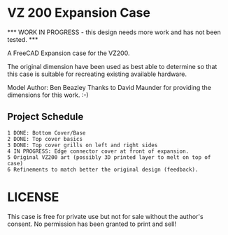 # VZ 200 Expansion Case

*** WORK IN PROGRESS - this design needs more work and has not been tested. ***

A FreeCAD Expansion case for the VZ200.

The original dimension have been used as best able to determine so that this case is suitable for recreating existing available hardware.

Model Author: Ben Beazley
Thanks to David Maunder for providing the dimensions for this work. :-)

## Project Schedule

    1 DONE: Bottom Cover/Base
    2 DONE: Top cover basics
    3 DONE: Top cover grills on left and right sides
    4 IN PROGRESS: Edge connector cover at front of expansion.
    5 Original VZ200 art (possibly 3D printed layer to melt on top of case)
    6 Refinements to match better the original design (feedback).

# LICENSE

This case is free for private use but not for sale without the author's consent.
No permission has been granted to print and sell!
